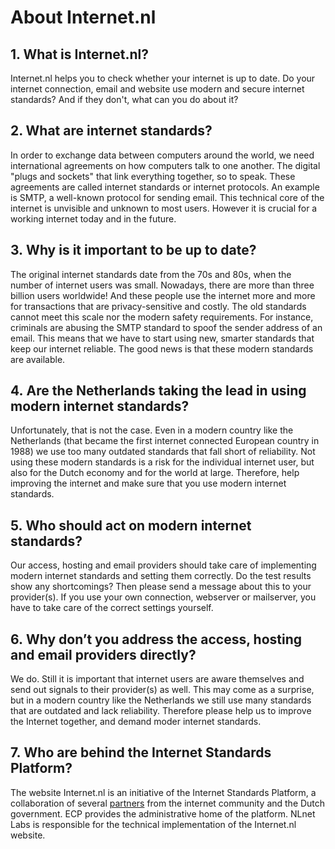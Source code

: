 
# About Internet.nl

## 1. What is Internet.nl?
Internet.nl helps you to check whether your internet is up to date. Do your internet connection, email and website use modern and secure internet standards? And if they don't, what can you do about it?

## 2. What are internet standards?
In order to exchange data between computers around the world, we need international agreements on how computers talk to one another. The digital "plugs and sockets" that link everything together, so to speak. These agreements are called internet standards or internet protocols. An example is SMTP, a well-known protocol for sending email. This technical core of the internet is unvisible and unknown to most users. However it is crucial for a working internet today and in the future.

## 3. Why is it important to be up to date?
The original internet standards date from the 70s and 80s, when the number of internet users was small. Nowadays, there are more than three billion users worldwide! And these people use the internet more and more for transactions that are privacy-sensitive and costly. The old standards cannot meet this scale nor the modern safety requirements. For instance, criminals are abusing the SMTP standard to  spoof the sender address of an email. This means that we have to start using new, smarter standards that keep our internet reliable. The good news is that these modern standards are available.

## 4. Are the Netherlands taking the lead in using modern internet standards?
Unfortunately, that is not the case. Even in a modern country like the Netherlands (that became the first internet connected European country in 1988) we use too many outdated standards that fall short of reliability. Not using these modern standards is a risk for the individual internet user, but also for the Dutch economy and for the world at large. Therefore, help improving the internet and make sure that you use modern internet standards.

## 5. Who should act on modern internet standards?
Our access, hosting and email providers should take care of implementing modern internet standards and setting them correctly. Do the test results show any shortcomings? Then please send a message about this to your provider(s). If you use your own connection, webserver or mailserver, you have to take care of the correct settings yourself.

## 6. Why don’t you address the access, hosting and email providers directly?
We do. Still it is important that internet users are aware themselves and send out signals to their provider(s) as well. This may come as a surprise, but in a modern country like the Netherlands we still use many standards that are outdated and lack reliability. Therefore please help us to improve the Internet together, and demand moder internet standards.

## 7. Who are behind the Internet Standards Platform?
The website Internet.nl is an initiative of the Internet Standards Platform, a collaboration of several [partners](/partners/) from the internet community and the Dutch government. ECP provides the administrative home of the platform. NLnet Labs is responsible for the technical implementation of the Internet.nl website.
